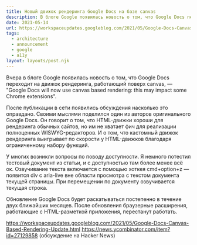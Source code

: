 ```yaml
---
title: Новый движок рендеринга Google Docs на базе canvas
description: В блоге Google появилась новость о том, что Google Docs переходит на движок рендеринга, работающий поверх canvas
date: 2021-05-14
url: https://workspaceupdates.googleblog.com/2021/05/Google-Docs-Canvas-Based-Rendering-Update.html https://news.ycombinator.com/item?id=27129858
tags:
  - architecture
  - announcement
  - google
  - a11y
layout: layouts/post.njk
---
```

Вчера в блоге Google появилась новость о том, что Google Docs переходит на движок рендеринга, работающий поверх canvas, — "Google Docs will now use canvas based rendering: this may impact some Chrome extensions".

После публикации в сети появились обсуждения насколько это оправдано. Своими мыслями поделился один из авторов оригинального Google Docs. Он говорит о том, что HTML-движки хороши для рендеринга обычных сайтов, но им не хватает фич для реализации полноценных WISWYG-редакторов. И о том, что кастомный движок рендеринга выигрывает по скорости у HTML-движков благодаря ограниченному набору функций.

У многих возникли вопросы по поводу доступности. Я немного потестил тестовый документ из статьи, и с доступностью там более менее всё ок. Озвучивание текста включается с помощью хоткея cmd+option+z — появится div с aria-live вне области просмотра с текстом документа текущей страницы. При перемещении по документу озвучивается текущая строка.

Обновление Google Docs будет раскатываться постепенно в течение двух ближайших месяцев. После обновления браузерные расширения, работающие с HTML-разметкой приложения, перестанут работать.

https://workspaceupdates.googleblog.com/2021/05/Google-Docs-Canvas-Based-Rendering-Update.html
https://news.ycombinator.com/item?id=27129858 (обсуждение на Hacker News)
